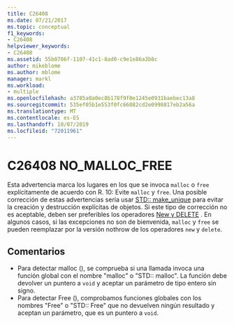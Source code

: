 ```yaml
---
title: C26408
ms.date: 07/21/2017
ms.topic: conceptual
f1_keywords:
- C26408
helpviewer_keywords:
- C26408
ms.assetid: 55b0706f-1107-41c1-8ad0-c9e1e86a3b8c
author: mikeblome
ms.author: mblome
manager: markl
ms.workload:
- multiple
ms.openlocfilehash: a3785a0a0ec8b178f9f0e1245e0931baebec13a8
ms.sourcegitcommit: 535ef05b1e553f0fc66082cd2e0998817eb2a56a
ms.translationtype: MT
ms.contentlocale: es-ES
ms.lasthandoff: 10/07/2019
ms.locfileid: "72011961"
---
```

# <a name="c26408-no_malloc_free"></a>C26408 NO_MALLOC_FREE
Esta advertencia marca los lugares en los que se invoca `malloc` o `free` explícitamente de acuerdo con R. 10: Evite `malloc` y `free`. Una posible corrección de estas advertencias sería usar [STD:: make_unique](/cpp/standard-library/memory-functions#make_unique) para evitar la creación y destrucción explícitas de objetos. Si este tipo de corrección no es aceptable, deben ser preferibles los operadores [New y DELETE](/cpp/cpp/new-and-delete-operators) . En algunos casos, si las excepciones no son de bienvenida, `malloc` y `free` se pueden reemplazar por la versión nothrow de los operadores `new` y `delete`.

## <a name="remarks"></a>Comentarios
- Para detectar malloc (), se comprueba si una llamada invoca una función global con el nombre "malloc" o "STD:: malloc". La función debe devolver un puntero a `void` y aceptar un parámetro de tipo entero sin signo.
- Para detectar Free (), comprobamos funciones globales con los nombres "Free" o "STD:: Free" que no devuelven ningún resultado y aceptan un parámetro, que es un puntero a `void`.
